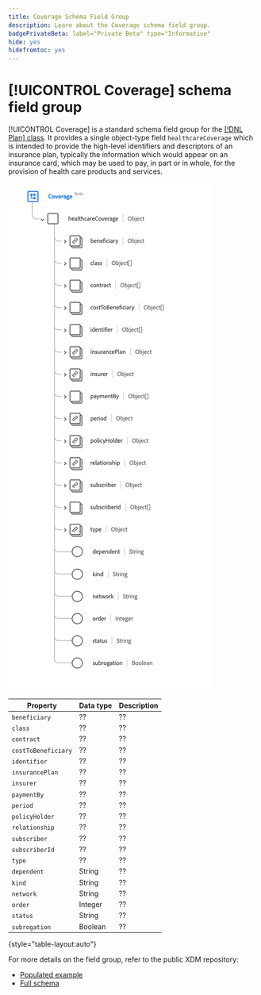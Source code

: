 ```yaml
---
title: Coverage Schema Field Group
description: Learn about the Coverage schema field group.
badgePrivateBeta: label="Private Beta" type="Informative"
hide: yes
hidefromtoc: yes
---
```

# [!UICONTROL Coverage] schema field group

[!UICONTROL Coverage] is a standard schema field group for the [[!DNL Plan] class](../../classes/plan.md). It provides a single object-type field `healthcareCoverage` which is intended to provide the high-level identifiers and descriptors of an insurance plan, typically the information which would appear on an insurance card, which may be used to pay, in part or in whole, for the provision of health care products and services.

![Field group structure](../../images/field-groups/coverage.png)

| Property | Data type | Description |
| --- | --- | --- |
| `beneficiary` | ?? | ?? |
| `class`| ?? | ?? |
| `contract` | ?? | ?? |
| `costToBeneficiary` | ?? | ??|
| `identifier` | ?? | ?? |
| `insurancePlan` | ?? | ?? |
| `insurer` | ?? | ?? |
| `paymentBy` | ?? | ?? |
| `period` | ?? | ?? |
| `policyHolder` | ?? | ?? |
| `relationship` | ?? | ?? |
| `subscriber` | ?? | ?? |
| `subscriberId` | ?? | ?? |
| `type` | ?? | ?? |
| `dependent` | String | ?? |
| `kind` | String | ?? |
| `network` | String | ?? |
| `order` | Integer | ?? |
| `status` | String | ?? |
| `subrogation` | Boolean | ?? |

{style="table-layout:auto"}

For more details on the field group, refer to the public XDM repository:

* [Populated example](https://github.com/adobe/xdm/blob/master/extensions/industry/healthcare/fhir/fieldgroups/coverage.example.1.json)
* [Full schema](https://github.com/adobe/xdm/blob/master/extensions/industry/healthcare/fhir/fieldgroups/coverage.schema.json)
